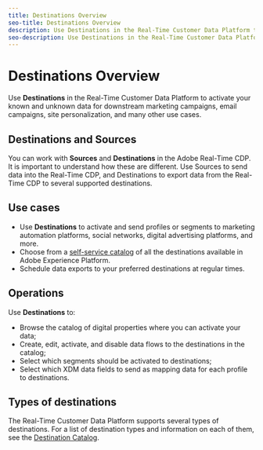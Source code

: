 ```yaml
---
title: Destinations Overview
seo-title: Destinations Overview
description: Use Destinations in the Real-Time Customer Data Platform to activate your known and unknown data for downstream marketing campaigns, email campaigns, site personalization, and many other use cases.
seo-description: Use Destinations in the Real-Time Customer Data Platform to activate your known and unknown data for downstream marketing campaigns, email campaigns, site personalization, and many other use cases.
---
```


# Destinations Overview

Use **Destinations** in the Real-Time Customer Data Platform to activate your known and unknown data for downstream marketing campaigns, email campaigns, site personalization, and many other use cases.

## Destinations and Sources

You can work with **Sources** and **Destinations** in the Adobe Real-Time CDP. It is important to understand how these are different. Use Sources to send data into the Real-Time CDP, and Destinations to export data from the Real-Time CDP to several supported destinations.

## Use cases

* Use **Destinations** to activate and send profiles or segments to marketing automation platforms, social networks, digital advertising platforms, and more.
* Choose from a [self-service catalog](/help/rtcdp/destinations/destinations-catalog.md) of all the destinations available in Adobe Experience Platform.
* Schedule data exports to your preferred destinations at regular times.

## Operations

Use **Destinations** to:
* Browse the catalog of digital properties where you can activate your data;
* Create, edit, activate, and disable data flows to the destinations in the catalog;
* Select which segments should be activated to destinations;
* Select which XDM data fields to send as mapping data for each profile to destinations.

## Types of destinations

The Real-Time Customer Data Platform supports several types of destinations. For a list of destination types and information on each of them, see the [Destination Catalog](/help/rtcdp/destinations/destinations-catalog.md).